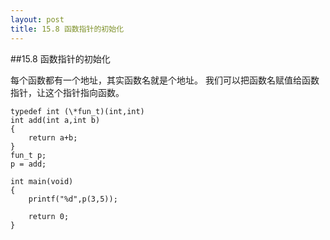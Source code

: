 ```yaml
---
layout: post
title: 15.8 函数指针的初始化 
---
```

##15.8 函数指针的初始化

每个函数都有一个地址，其实函数名就是个地址。
我们可以把函数名赋值给函数指针，让这个指针指向函数。

	typedef int (\*fun_t)(int,int)
	int add(int a,int b)
	{
		return a+b;
	}
	fun_t p;
	p = add;
	
	int main(void)
	{
		printf("%d",p(3,5));
		
		return 0;
	}

